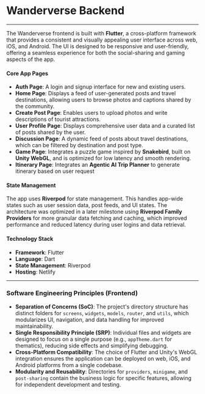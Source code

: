 # Wanderverse Backend
---

The Wanderverse frontend is built with **Flutter**, a cross-platform framework that provides a consistent and visually appealing user interface across web, iOS, and Android. The UI is designed to be responsive and user-friendly, offering a seamless experience for both the social-sharing and gaming aspects of the app.

#### Core App Pages
* **Auth Page**: A login and signup interface for new and existing users.
* **Home Page**: Displays a feed of user-generated posts and travel destinations, allowing users to browse photos and captions shared by the community.
* **Create Post Page**: Enables users to upload photos and write descriptions of tourist attractions.
* **User Profile Page**: Displays comprehensive user data and a curated list of posts shared by the user.
* **Discussion Page**: A dynamic feed of posts about travel destinations, which can be filtered by destination and post type.
* **Game Page**: Integrates a puzzle game inspired by **Snakebird**, built on **Unity WebGL**, and is optimized for low latency and smooth rendering.
* **Itinerary Page**: Integrates an **Agentic AI Trip Planner** to generate itinerary based on user request

#### State Management
The app uses **Riverpod** for state management. This handles app-wide states such as user session data, post feeds, and UI states. The architecture was optimized in a later milestone using **Riverpod Family Providers** for more granular data fetching and caching, which improved performance and reduced latency during user logins and data retrieval.

#### Technology Stack
* **Framework**: Flutter
* **Language**: Dart
* **State Management**: Riverpod
* **Hosting**: Netlify

---

### Software Engineering Principles (Frontend)

* **Separation of Concerns (SoC)**: The project's directory structure has distinct folders for `screens`, `widgets`, `models`, `router`, and `utils`, which modularizes UI, navigation, and data handling for improved maintainability.
* **Single Responsibility Principle (SRP)**: Individual files and widgets are designed to focus on a single purpose (e.g., `appTheme.dart` for thematics), reducing side effects and simplifying debugging.
* **Cross-Platform Compatibility**: The choice of Flutter and Unity's WebGL integration ensures the application can be deployed on web, iOS, and Android platforms from a single codebase.
* **Modularity and Reusability**: Directories for `providers`, `minigame`, and `post-sharing` contain the business logic for specific features, allowing for independent development and testing.
